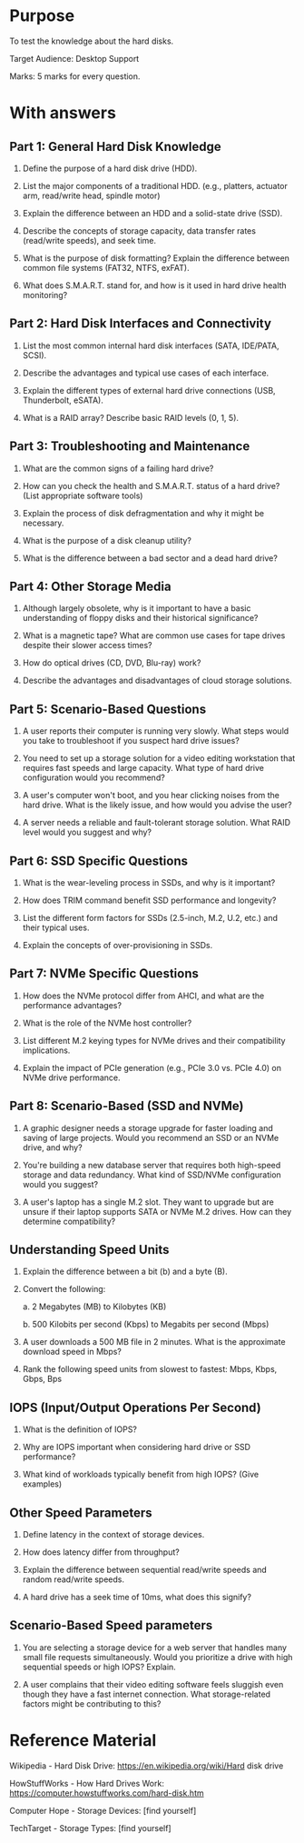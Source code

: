# Purpose

To test the knowledge about the hard disks.

Target Audience: Desktop Support

Marks: 5 marks for every question.

# With answers

## Part 1: General Hard Disk Knowledge

1.  Define the purpose of a hard disk drive (HDD).

2.  List the major components of a traditional HDD. (e.g., platters,
    actuator arm, read/write head, spindle motor)

3.  Explain the difference between an HDD and a solid-state drive (SSD).

4.  Describe the concepts of storage capacity, data transfer rates
    (read/write speeds), and seek time.

5.  What is the purpose of disk formatting? Explain the difference
    between common file systems (FAT32, NTFS, exFAT).

6.  What does S.M.A.R.T. stand for, and how is it used in hard drive
    health monitoring?

## Part 2: Hard Disk Interfaces and Connectivity

1.  List the most common internal hard disk interfaces (SATA, IDE/PATA,
    SCSI).

2.  Describe the advantages and typical use cases of each interface.

3.  Explain the different types of external hard drive connections (USB,
    Thunderbolt, eSATA).

4.  What is a RAID array? Describe basic RAID levels (0, 1, 5).

## Part 3: Troubleshooting and Maintenance

1.  What are the common signs of a failing hard drive?

2.  How can you check the health and S.M.A.R.T. status of a hard drive?
    (List appropriate software tools)

3.  Explain the process of disk defragmentation and why it might be
    necessary.

4.  What is the purpose of a disk cleanup utility?

5.  What is the difference between a bad sector and a dead hard drive?

## Part 4: Other Storage Media

1.  Although largely obsolete, why is it important to have a basic
    understanding of floppy disks and their historical significance?

2.  What is a magnetic tape? What are common use cases for tape drives
    despite their slower access times?

3.  How do optical drives (CD, DVD, Blu-ray) work?

4.  Describe the advantages and disadvantages of cloud storage
    solutions.

## Part 5: Scenario-Based Questions

1.  A user reports their computer is running very slowly. What steps
    would you take to troubleshoot if you suspect hard drive issues?

2.  You need to set up a storage solution for a video editing
    workstation that requires fast speeds and large capacity. What type
    of hard drive configuration would you recommend?

3.  A user\'s computer won\'t boot, and you hear clicking noises from
    the hard drive. What is the likely issue, and how would you advise
    the user?

4.  A server needs a reliable and fault-tolerant storage solution. What
    RAID level would you suggest and why?

## Part 6: SSD Specific Questions

1.  What is the wear-leveling process in SSDs, and why is it important?

2.  How does TRIM command benefit SSD performance and longevity?

3.  List the different form factors for SSDs (2.5-inch, M.2, U.2, etc.)
    and their typical uses.

4.  Explain the concepts of over-provisioning in SSDs.

## Part 7: NVMe Specific Questions

1.  How does the NVMe protocol differ from AHCI, and what are the
    performance advantages?

2.  What is the role of the NVMe host controller?

3.  List different M.2 keying types for NVMe drives and their
    compatibility implications.

4.  Explain the impact of PCIe generation (e.g., PCIe 3.0 vs. PCIe 4.0)
    on NVMe drive performance.

## Part 8: Scenario-Based (SSD and NVMe)

1.  A graphic designer needs a storage upgrade for faster loading and
    saving of large projects. Would you recommend an SSD or an NVMe
    drive, and why?

2.  You\'re building a new database server that requires both high-speed
    storage and data redundancy. What kind of SSD/NVMe configuration
    would you suggest?

3.  A user\'s laptop has a single M.2 slot. They want to upgrade but are
    unsure if their laptop supports SATA or NVMe M.2 drives. How can
    they determine compatibility?

## Understanding Speed Units

1.  Explain the difference between a bit (b) and a byte (B).

2.  Convert the following:

    a.  2 Megabytes (MB) to Kilobytes (KB)

    b.  500 Kilobits per second (Kbps) to Megabits per second (Mbps)

3.  A user downloads a 500 MB file in 2 minutes. What is the approximate
    download speed in Mbps?

4.  Rank the following speed units from slowest to fastest: Mbps, Kbps,
    Gbps, Bps

## IOPS (Input/Output Operations Per Second)

1.  What is the definition of IOPS?

2.  Why are IOPS important when considering hard drive or SSD
    performance?

3.  What kind of workloads typically benefit from high IOPS? (Give
    examples)

## Other Speed Parameters

1.  Define latency in the context of storage devices.

2.  How does latency differ from throughput?

3.  Explain the difference between sequential read/write speeds and
    random read/write speeds.

4.  A hard drive has a seek time of 10ms, what does this signify?

## Scenario-Based Speed parameters

1.  You are selecting a storage device for a web server that handles
    many small file requests simultaneously. Would you prioritize a
    drive with high sequential speeds or high IOPS? Explain.

2.  A user complains that their video editing software feels sluggish
    even though they have a fast internet connection. What
    storage-related factors might be contributing to this?

# Reference Material

Wikipedia - Hard Disk Drive:
https://en.wikipedia.org/wiki/Hard disk drive

HowStuffWorks - How Hard Drives Work:
https://computer.howstuffworks.com/hard-disk.htm

Computer Hope - Storage Devices: \[find yourself\]

TechTarget - Storage Types: \[find yourself\]
